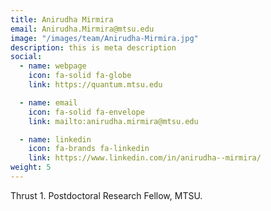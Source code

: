```yaml
---
title: Anirudha Mirmira
email: Anirudha.Mirmira@mtsu.edu
image: "/images/team/Anirudha-Mirmira.jpg"
description: this is meta description
social:
  - name: webpage
    icon: fa-solid fa-globe 
    link: https://quantum.mtsu.edu 

  - name: email
    icon: fa-solid fa-envelope
    link: mailto:anirudha.mirmira@mtsu.edu

  - name: linkedin
    icon: fa-brands fa-linkedin
    link: https://www.linkedin.com/in/anirudha--mirmira/
weight: 5
---
```


Thrust 1. 
Postdoctoral Research Fellow, MTSU.

